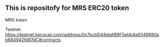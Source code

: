 ## This is repositofy for MRS ERC20 token
MRS token

Testnet: https://testnet.bscscan.com/address/0x7bcbD44ebAB9F5ebb4a9349890ab684942f497dC#contracts
